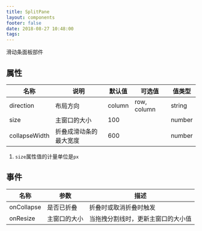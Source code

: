 ```yaml
---
title: SplitPane
layout: components
footer: false
date: 2018-08-27 10:48:00
tags:
---
```


滑动条面板部件

## 属性

| 名称  | 说明 | 默认值 | 可选值 | 值类型 |
| ----- | ------ | ----- | ----- | --------- |
| direction | 布局方向 | column | row, column | string |
| size | 主窗口的大小 | 100 | | number |
| collapseWidth | 折叠成滑动条的最大宽度 | 600 | | number |

1. `size`属性值的计量单位是`px`

## 事件

| 名称  | 参数 | 描述 |
| ----- | ------ | ----- |
| onCollapse | 是否已折叠 | 折叠时或取消折叠时触发 |
| onResize | 主窗口的大小 | 当拖拽分割线时，更新主窗口的大小值 |